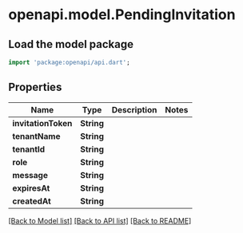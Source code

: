 # openapi.model.PendingInvitation

## Load the model package
```dart
import 'package:openapi/api.dart';
```

## Properties
Name | Type | Description | Notes
------------ | ------------- | ------------- | -------------
**invitationToken** | **String** |  | 
**tenantName** | **String** |  | 
**tenantId** | **String** |  | 
**role** | **String** |  | 
**message** | **String** |  | 
**expiresAt** | **String** |  | 
**createdAt** | **String** |  | 

[[Back to Model list]](../README.md#documentation-for-models) [[Back to API list]](../README.md#documentation-for-api-endpoints) [[Back to README]](../README.md)


